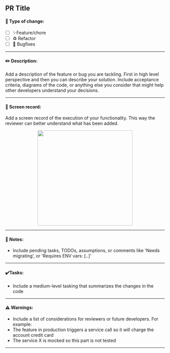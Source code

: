 ## PR Title

#### 🔄 Type of change:

- [ ] ✨Feature/chore
- [ ] :recycle: Refactor
- [ ] :wrench: Bugfixes

---

#### :pencil2: Description:

Add a description of the feature or bug you are tackling. First in high level perspective and then you can describe your solution. Include acceptance criteria, diagrams of the code, or anything else you consider that might help other developers understand your decisions.

---

#### :movie_camera: Screen record:

Add a screen record of the execution of your functionality. This way the reviewer can better understand what has been added.

<p align="center">
<img src="https://link-to-image" width="300">
</p>

---

#### :pushpin: Notes:

- Include pending tasks, TODOs, assumptions, or comments like 'Needs migrating', or 'Requires ENV vars: [..]'

---

#### :heavy_check_mark:Tasks:

- Include a medium-level tasking that summarizes the changes in the code

---

#### :warning: Warnings:

- Include a list of considerations for reviewers or future developers. For example:
- The feature in production triggers a service call so it will charge the account credit card
- The service X is mocked so this part is not tested

---
